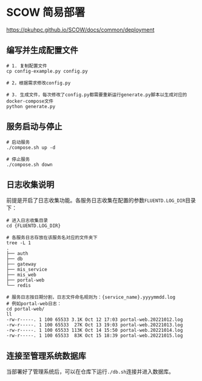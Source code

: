# SCOW 简易部署

https://pkuhpc.github.io/SCOW/docs/common/deployment

## 编写并生成配置文件

```shell
# 1. 复制配置文件
cp config-example.py config.py

# 2，根据需求修改config.py

# 3. 生成文件，每次修改了config.py都需要重新运行generate.py脚本以生成对应的docker-compose文件
python generate.py
```

## 服务启动与停止

```shell
# 启动服务
./compose.sh up -d

# 停止服务
./compose.sh down
```

## 日志收集说明

前提是开启了日志收集功能。各服务日志收集在配置的参数`FLUENTD.LOG_DIR`目录下：

```shell
# 进入日志收集目录
cd {FLUENTD.LOG_DIR}

# 各服务日志存放在该服务名对应的文件夹下
tree -L 1
.
├── auth		 
├── db
├── gateway
├── mis_service
├── mis_web
├── portal-web
└── redis

# 服务日志按日期分割，日志文件命名规则为：{service_name}.yyyymmdd.log
# 例如portal-web日志：
cd portal-web/
ll
-rw-r-----. 1 100 65533 3.1K Oct 12 17:03 portal-web.20221012.log
-rw-r-----. 1 100 65533  27K Oct 13 19:03 portal-web.20221013.log
-rw-r-----. 1 100 65533 113K Oct 14 15:50 portal-web.20221014.log
-rw-r-----. 1 100 65533  83K Oct 15 18:39 portal-web.20221015.log
```



## 连接至管理系统数据库

当部署好了管理系统后，可以在仓库下运行`./db.sh`连接并进入数据库。
